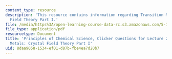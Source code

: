 ```yaml
---
content_type: resource
description: 'This resource contains information regarding Transition Metals: Crystal
  Field Theory Part I.'
file: /media/https%3A/open-learning-course-data-rc.s3.amazonaws.com/5-111sc-principles-of-chemical-science-fall-2014/8daa90581534ef01d87bfbe4ea7d20b7_MIT5_111F14_Lec28Clkr.pdf
file_type: application/pdf
resourcetype: Document
title: 'Principles of Chemical Science, Clicker Questions for Lecture 28: Transition
  Metals: Crystal Field Theory Part I'
uid: 8daa9058-1534-ef01-d87b-fbe4ea7d20b7
---
```

